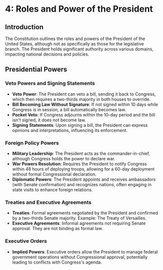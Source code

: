 # 4: Roles and Power of the President

## Introduction

The Constitution outlines the roles and powers of the President of the United States, although not as specifically as those for the legislative branch. The President holds significant authority across various domains, impacting national decisions and policies.

## Presidential Powers

### Veto Powers and Signing Statements

- **Veto Power**: The President can veto a bill, sending it back to Congress, which then requires a two-thirds majority in both houses to override.
- **Bill Becoming Law Without Signature**: If not signed within 10 days while Congress is in session, a bill automatically becomes law.
- **Pocket Veto**: If Congress adjourns within the 10-day period and the bill isn't signed, it does not become law.
- **Signing Statements**: Upon signing a bill, the President can express opinions and interpretations, influencing its enforcement.

### Foreign Policy Powers

- **Military Leadership**: The President acts as the commander-in-chief, although Congress holds the power to declare war.
- **War Powers Resolution**: Requires the President to notify Congress within 48 hours of deploying troops, allowing for a 60-day deployment without formal Congressional declaration.
- **Diplomatic Powers**: The President appoints and receives ambassadors (with Senate confirmation) and recognizes nations, often engaging in state visits to enhance foreign relations.

### Treaties and Executive Agreements

- **Treaties**: Formal agreements negotiated by the President and confirmed by a two-thirds Senate majority. Example: The Treaty of Versailles.
- **Executive Agreements**: Informal agreements not requiring Senate approval. They are not binding as formal law.

### Executive Orders

- **Implied Powers**: Executive orders allow the President to manage federal government operations without Congressional approval, potentially leading to conflicts with Congress's agenda.
